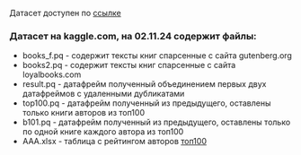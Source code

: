 Датасет доступен по [ссылке](https://www.kaggle.com/datasets/vorvit/books-eng)

### Датасет на kaggle.com, на 02.11.24 содержит файлы:
   - books_f.pq - содержит тексты книг спарсенные с сайта gutenberg.org
   - books2.pq - содержит тексты книг спарсенные с сайта loyalbooks.com
   - result.pq - датафрейм полученный объединением первых двух датафреймов с удаленными дубликатами
   - top100.pq - датафрейм полученный из предыдущего, оставлены только книги авторов из топ100
   - b101.pq - датафрейм полученный из предыдущего, оставлены только по одной книге каждого автора из топ100
   - AAA.xlsx - таблица с рейтингом авторов [топ100](https://www.imdb.com/list/ls005774742/)
